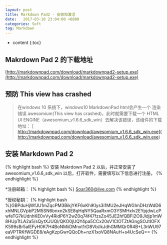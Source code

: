```yaml
---
layout: post
title: Markdown Pad2 - 安装和激活
date:   2017-03-10 23:04:00 +0800
categories: Soft
tag: Markdown
---
```


* content
{:toc}

Makrdown Pad 2 的下载地址
------------------------------------
[http://markdownpad.com/download/markdownpad2-setup.exe](http://markdownpad.com/download/markdownpad2-setup.exe)

预防 This view has crashed
------------------------------------
 
 > 在windows 10 系统下，windows10 MarkdownPad html会产生一个 渲染错误 awesomium(This view has crashed)，此时就需要下载一个 HTML UI ENGINE（awesomium_v1.6.6_sdk_win）去解决该错误，该组件的下载地址：
[ http://markdownpad.com/download/awesomium_v1.6.6_sdk_win.exe]( http://markdownpad.com/download/awesomium_v1.6.6_sdk_win.exe)

安装 Markdown Pad 2
------------------------------------
{% highlight bash %}
 安装 Makrdown Pad 2 以后，并正常安装了 awesomium_v1.6.6_sdk_win 以后，打开软件，需要填写以下信息进行注册。
{% endhighlight %}

*注册邮箱：
{% highlight bash %}
Soar360@live.com
{% endhighlight %}

*授权秘钥：
{% highlight bash %}GBPduHjWfJU1mZqcPM3BikjYKF6xKhlKIys3i1MU2eJHqWGImDHzWdD6xhMNLGVpbP2M5SN6bnxn2kSE8qHqNY5QaaRxmO3YSMHxlv2EYpjdwLcPwfeTG7kUdnhKE0vVy4RidP6Y2wZ0q74f47fzsZo45JE2hfQBFi2O9Jldjp1mW8HUpTtLA2a5/sQytXJUQl/QKO0jUQY4pa5CCx20sV1ClOTZtAGngSOJtIOFXK599sBr5aIEFyH0K7H4BoNMiiDMnxt1rD8Vb/ikJdhGMMQr0R4B+L3nWU97eaVPTRKfWGDE8/eAgKzpGwrQQoDh+nzX1xoVQ8NAuH+s4UcSeQ==
{% endhighlight %}